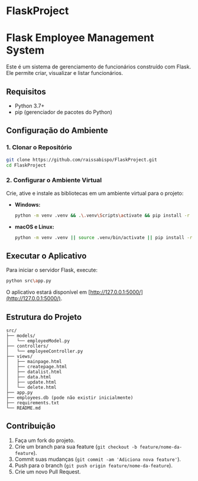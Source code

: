 # FlaskProject
# Flask Employee Management System


Este é um sistema de gerenciamento de funcionários construído com Flask. Ele permite criar, visualizar e listar funcionários.

 

## Requisitos

 

- Python 3.7+
- pip (gerenciador de pacotes do Python)

 

## Configuração do Ambiente

 

### 1. Clonar o Repositório

 

```bash
git clone https://github.com/raissabispo/FlaskProject.git
cd FlaskProject
```

 

### 2. Configurar o Ambiente Virtual

 

Crie, ative e instale as bibliotecas em um ambiente virtual para o projeto:
- **Windows:**

 

  ```bash
  python -m venv .venv && .\.venv\Scripts\activate && pip install -r requirements.txt
  ```

 

- **macOS e Linux:**

 

  ```bash
  python -m venv .venv || source .venv/bin/activate || pip install -r requirements.txt
  ```

 

## Executar o Aplicativo

 

Para iniciar o servidor Flask, execute:

 

```bash
python src\app.py
```

 

O aplicativo estará disponível em [http://127.0.0.1:5000/](http://127.0.0.1:5000/).

 

## Estrutura do Projeto

 
```
src/
├── models/
│   └── employeeModel.py
├── controllers/
│   └── employeeController.py
├── views/
│   ├── mainpage.html
│   ├── createpage.html
│   ├── datalist.html
│   ├── data.html
│   ├── update.html
│   └── delete.html
├── app.py
├── employees.db (pode não existir inicialmente)
├── requirements.txt
└── README.md
```

## Contribuição

 

1. Faça um fork do projeto.
2. Crie um branch para sua feature (`git checkout -b feature/nome-da-feature`).
3. Commit suas mudanças (`git commit -am 'Adiciona nova feature'`).
4. Push para o branch (`git push origin feature/nome-da-feature`).
5. Crie um novo Pull Request.

